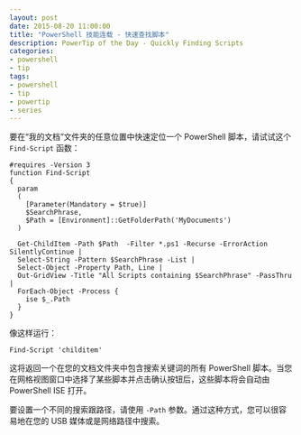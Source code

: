 ```yaml
---
layout: post
date: 2015-08-20 11:00:00
title: "PowerShell 技能连载 - 快速查找脚本"
description: PowerTip of the Day - Quickly Finding Scripts
categories:
- powershell
- tip
tags:
- powershell
- tip
- powertip
- series
---
```

要在“我的文档”文件夹的任意位置中快速定位一个 PowerShell 脚本，请试试这个 `Find-Script` 函数：

    #requires -Version 3
    function Find-Script
    {
      param
      (
        [Parameter(Mandatory = $true)]
        $SearchPhrase,
        $Path = [Environment]::GetFolderPath('MyDocuments')
      )
    
      Get-ChildItem -Path $Path  -Filter *.ps1 -Recurse -ErrorAction SilentlyContinue |
      Select-String -Pattern $SearchPhrase -List |
      Select-Object -Property Path, Line |
      Out-GridView -Title "All Scripts containing $SearchPhrase" -PassThru |
      ForEach-Object -Process {
        ise $_.Path
      }
    }

像这样运行：

    Find-Script 'childitem'

这将返回一个在您的文档文件夹中包含搜索关键词的所有 PowerShell 脚本。当您在网格视图窗口中选择了某些脚本并点击确认按钮后，这些脚本将会自动由 PowerShell ISE 打开。

要设置一个不同的搜索跟路径，请使用 `-Path` 参数。通过这种方式，您可以很容易地在您的 USB 媒体或是网络路径中搜索。

<!--本文国际来源：[Quickly Finding Scripts](http://community.idera.com/powershell/powertips/b/tips/posts/quickly-finding-scripts)-->
